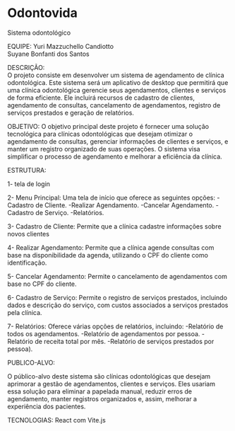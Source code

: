 # Odontovida
 Sistema odontológico

EQUIPE:
Yuri Mazzuchello Candiotto<br>
Suyane Bonfanti dos Santos

DESCRIÇÃO:	
O projeto consiste em desenvolver um sistema de agendamento de clínica odontológica. Este sistema será um aplicativo de desktop que permitirá que uma clínica odontológica gerencie seus agendamentos, clientes e serviços de forma eficiente. Ele incluirá recursos de cadastro de clientes, agendamento de consultas, cancelamento de agendamentos, registro de serviços prestados e geração de relatórios.

OBJETIVO:
O objetivo principal deste projeto é fornecer uma solução tecnológica para clínicas odontológicas que desejam otimizar o agendamento de consultas, gerenciar informações de clientes e serviços, e manter um registro organizado de suas operações. O sistema visa simplificar o processo de agendamento e melhorar a eficiência da clínica.

ESTRUTURA: 

1- tela de login

2- Menu Principal: Uma tela de início que oferece as seguintes opções:
-Cadastro de Cliente.
-Realizar Agendamento.
-Cancelar Agendamento.
-Cadastro de Serviço.
-Relatórios.

3- Cadastro de Cliente: Permite que a clínica cadastre informações sobre novos clientes

4- Realizar Agendamento: Permite que a clínica agende consultas com base na disponibilidade da agenda, utilizando o CPF do cliente como identificação.

5- Cancelar Agendamento: Permite o cancelamento de agendamentos com base no CPF do cliente. 

6- Cadastro de Serviço: Permite o registro de serviços prestados, incluindo dados e descrição do serviço, com custos associados a serviços prestados pela clínica.

7- Relatórios: Oferece várias opções de relatórios, incluindo:
-Relatório de todos os agendamentos.
-Relatório de agendamentos por pessoa.
-Relatório de receita total por mês.
-Relatório de serviços prestados por pessoa).

PUBLICO-ALVO:

O público-alvo deste sistema são clínicas odontológicas que desejam aprimorar a gestão de agendamentos, clientes e serviços. Eles usariam essa solução para eliminar a papelada manual, reduzir erros de agendamento, manter registros organizados e, assim, melhorar a experiência dos pacientes.

TECNOLOGIAS:
React com Vite.js
